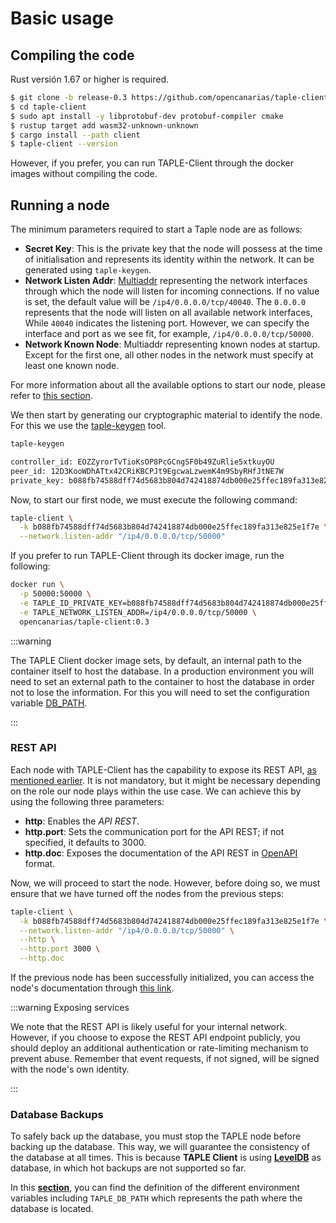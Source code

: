 # Basic usage

## Compiling the code
Rust versión 1.67 or higher is required.

```bash
$ git clone -b release-0.3 https://github.com/opencanarias/taple-client.git
$ cd taple-client
$ sudo apt install -y libprotobuf-dev protobuf-compiler cmake
$ rustup target add wasm32-unknown-unknown
$ cargo install --path client
$ taple-client --version
```

However, if you prefer, you can run TAPLE-Client through the docker images without compiling the code.

## Running a node

The minimum parameters required to start a Taple node are as follows:

* **Secret Key**: This is the private key that the node will possess at the time of initialisation and represents its identity within the network. It can be generated using `taple-keygen`.
* **Network Listen Addr**: [Multiaddr](https://docs.libp2p.io/concepts/fundamentals/addressing/) representing the network interfaces through which the node will listen for incoming connections. If no value is set, the default value will be `/ip4/0.0.0.0/tcp/40040`. The `0.0.0.0` represents that the node will listen on all available network interfaces, While `40040` indicates the listening port. However, we can specify the interface and port as we see fit, for example, `/ip4/0.0.0.0/tcp/50000`.
* **Network Known Node**: Multiaddr representing known nodes at startup. Except for the first one, all other nodes in the network must specify at least one known node.

For more information about all the available options to start our node, please refer to [this section](./client-config.md).

We then start by generating our cryptographic material to identify the node. For this we use the [taple-keygen](./client-tools.md#taple-keygen) tool.

```bash title="Basic usage example"
taple-keygen
```

```bash title="Output"
controller_id: EOZZyrorTvTioKsOP8PcGCngSF0b49ZuRlie5xtkuyOU
peer_id: 12D3KooWDhATtx42CRiKBCPJt9EgcwaLzwemK4m9SbyRHfJtNE7W
private_key: b088fb74588dff74d5683b804d742418874db000e25ffec189fa313e825e1f7e
```

Now, to start our first node, we must execute the following command:

```bash title="Running binary"
taple-client \
  -k b088fb74588dff74d5683b804d742418874db000e25ffec189fa313e825e1f7e \
  --network.listen-addr "/ip4/0.0.0.0/tcp/50000"
```

If you prefer to run TAPLE-Client through its docker image, run the following:

```bash title="Running docker image"
docker run \
  -p 50000:50000 \
  -e TAPLE_ID_PRIVATE_KEY=b088fb74588dff74d5683b804d742418874db000e25ffec189fa313e825e1f7e \
  -e TAPLE_NETWORK_LISTEN_ADDR=/ip4/0.0.0.0/tcp/50000 \
  opencanarias/taple-client:0.3
```

:::warning

The TAPLE Client docker image sets, by default, an internal path to the container itself to host the database. In a production environment you will need to set an external path to the container to host the database in order not to lose the information. For this you will need to set the configuration variable [DB_PATH](./client-config.md#database-path).

:::

### REST API

Each node with TAPLE-Client has the capability to expose its REST API, [as mentioned earlier](./taple-client.md#api-rest). It is not mandatory, but it might be necessary depending on the role our node plays within the use case. We can achieve this by using the following three parameters:

* **http**: Enables the *API REST*.
* **http.port**: Sets the communication port for the API REST; if not specified, it defaults to 3000.
* **http.doc**: Exposes the documentation of the API REST in [OpenAPI](https://swagger.io/specification/) format.

Now, we will proceed to start the node. However, before doing so, we must ensure that we have turned off the nodes from the previous steps:

```bash title="Enabling API REST"
taple-client \
  -k b088fb74588dff74d5683b804d742418874db000e25ffec189fa313e825e1f7e \
  --network.listen-addr "/ip4/0.0.0.0/tcp/50000" \
  --http \
  --http.port 3000 \
  --http.doc
```

If the previous node has been successfully initialized, you can access the node's documentation through [this link](http://localhost:3000/doc).

:::warning Exposing services

We note that the REST API is likely useful for your internal network. However, if you choose to expose the REST API endpoint publicly, you should deploy an additional authentication or rate-limiting mechanism to prevent abuse. Remember that event requests, if not signed, will be signed with the node's own identity. 

:::

### Database Backups

To safely back up the database, you must stop the TAPLE node before backing up the database. This way, we will guarantee the consistency of the database at all times. This is because **TAPLE Client** is using **[LevelDB](https://github.com/google/leveldb)** as database, in which hot backups are not supported so far.

In this **[section](./client-config.md#environment-variables)**, you can find the definition of the different environment variables including `TAPLE_DB_PATH` which represents the path where the database is located.